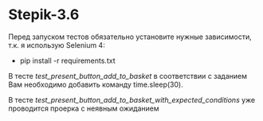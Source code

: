 # Stepik-3.6

Перед запуском тестов обязательно установите нужные зависимости, т.к. я использую Selenium 4:

- pip install -r requirements.txt

В тесте *test_present_button_add_to_basket* в соответствии с заданием Вам необходимо добавить команду time.sleep(30).

В тесте *test_present_button_add_to_basket_with_expected_conditions* уже проводится проерка с неявным ожиданием
